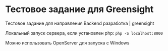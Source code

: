 # Тестовое задание для Greensight
Тестовое задание для направления Backend разработка | greensight

Локальный запуск сервера, если установлен php:
`php -S localhost:8000`

Можно использовать OpenServer для запуска с Windows
